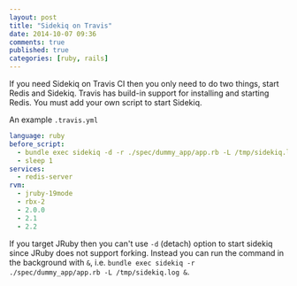 ```yaml
---
layout: post
title: "Sidekiq on Travis"
date: 2014-10-07 09:36
comments: true
published: true
categories: [ruby, rails]
---
```


If you need Sidekiq on Travis CI then you only need to do two things, start
Redis and Sidekiq. Travis has build-in support for installing and starting
Redis. You must add your own script to start Sidekiq.

<!--more-->

An example `.travis.yml`

```yaml
language: ruby
before_script:
  - bundle exec sidekiq -d -r ./spec/dummy_app/app.rb -L /tmp/sidekiq.log
  - sleep 1
services:
  - redis-server
rvm:
  - jruby-19mode
  - rbx-2
  - 2.0.0
  - 2.1
  - 2.2
```

If you target JRuby then you can't use `-d` (detach) option to start
sidekiq since JRuby does not support forking. Instead you can run the command
in the background with `&`, i.e.  `bundle exec sidekiq -r ./spec/dummy_app/app.rb -L /tmp/sidekiq.log &`.
